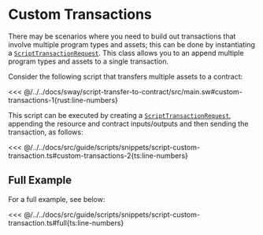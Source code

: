 # Custom Transactions

There may be scenarios where you need to build out transactions that involve multiple program types and assets; this can be done by instantiating a [`ScriptTransactionRequest`](../../api/Account/ScriptTransactionRequest.md). This class allows you to an append multiple program types and assets to a single transaction.

Consider the following script that transfers multiple assets to a contract:

<<< @/../../docs/sway/script-transfer-to-contract/src/main.sw#custom-transactions-1{rust:line-numbers}

This script can be executed by creating a [`ScriptTransactionRequest`](../../api/Account/ScriptTransactionRequest.md), appending the resource and contract inputs/outputs and then sending the transaction, as follows:

<<< @/../../docs/src/guide/scripts/snippets/script-custom-transaction.ts#custom-transactions-2{ts:line-numbers}

## Full Example

For a full example, see below:

<<< @/../../docs/src/guide/scripts/snippets/script-custom-transaction.ts#full{ts:line-numbers}
